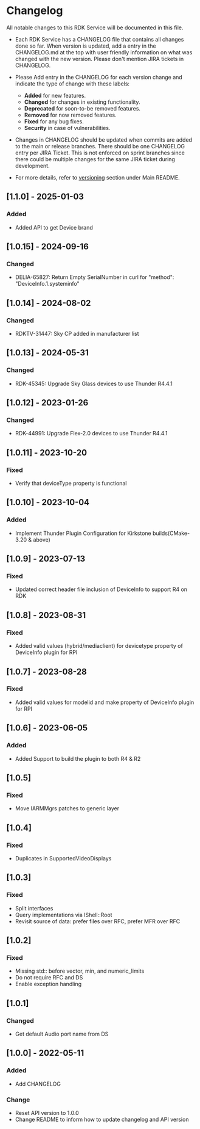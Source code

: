 # Changelog

All notable changes to this RDK Service will be documented in this file.

* Each RDK Service has a CHANGELOG file that contains all changes done so far. When version is updated, add a entry in the CHANGELOG.md at the top with user friendly information on what was changed with the new version. Please don't mention JIRA tickets in CHANGELOG. 

* Please Add entry in the CHANGELOG for each version change and indicate the type of change with these labels:
    * **Added** for new features.
    * **Changed** for changes in existing functionality.
    * **Deprecated** for soon-to-be removed features.
    * **Removed** for now removed features.
    * **Fixed** for any bug fixes.
    * **Security** in case of vulnerabilities.

* Changes in CHANGELOG should be updated when commits are added to the main or release branches. There should be one CHANGELOG entry per JIRA Ticket. This is not enforced on sprint branches since there could be multiple changes for the same JIRA ticket during development. 

* For more details, refer to [versioning](https://github.com/rdkcentral/rdkservices#versioning) section under Main README.
## [1.1.0] - 2025-01-03
### Added
- Added API to get Device brand

## [1.0.15] - 2024-09-16
### Changed
- DELIA-65827:  Return Empty SerialNumber in curl for "method": "DeviceInfo.1.systeminfo"

## [1.0.14] - 2024-08-02
### Changed
- RDKTV-31447: Sky CP added in manufacturer list

## [1.0.13] - 2024-05-31
### Changed
- RDK-45345: Upgrade Sky Glass devices to use Thunder R4.4.1

## [1.0.12] - 2023-01-26
### Changed
- RDK-44991: Upgrade Flex-2.0 devices to use Thunder R4.4.1

## [1.0.11] - 2023-10-20
### Fixed
- Verify that deviceType property is functional

## [1.0.10] - 2023-10-04
### Added
- Implement Thunder Plugin Configuration for Kirkstone builds(CMake-3.20 & above)

## [1.0.9] - 2023-07-13
### Fixed
- Updated correct header file inclusion of DeviceInfo to support R4 on RDK

## [1.0.8] - 2023-08-31
### Fixed 
- Added valid values (hybrid/mediaclient) for devicetype property of DeviceInfo plugin for RPI

## [1.0.7] - 2023-08-28
### Fixed 
- Added valid values for modelid and make property of DeviceInfo plugin for RPI

## [1.0.6] - 2023-06-05
### Added 
- Added Support to build the plugin to both R4 & R2

## [1.0.5]
### Fixed
- Move IARMMgrs patches to generic layer

## [1.0.4]
### Fixed
- Duplicates in SupportedVideoDisplays

## [1.0.3]
### Fixed
- Split interfaces
- Query implementations via IShell::Root
- Revisit source of data: prefer files over RFC, prefer MFR over RFC

## [1.0.2]
### Fixed
- Missing std:: before vector, min, and numeric_limits
- Do not require RFC and DS
- Enable exception handling

## [1.0.1]
### Changed
- Get default Audio port name from DS

## [1.0.0] - 2022-05-11
### Added
- Add CHANGELOG

### Change
- Reset API version to 1.0.0
- Change README to inform how to update changelog and API version
